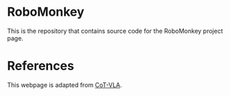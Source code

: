 # RoboMonkey

This is the repository that contains source code for the RoboMonkey project page.

# References
This webpage is adapted from [CoT-VLA](https://github.com/cot-vla/cot-vla.github.io).